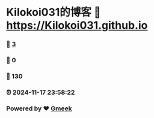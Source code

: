 # Kilokoi031的博客 :link: https://Kilokoi031.github.io 
### :page_facing_up: [3](https://Kilokoi031.github.io/tag.html) 
### :speech_balloon: 0 
### :hibiscus: 130 
### :alarm_clock: 2024-11-17 23:58:22 
### Powered by :heart: [Gmeek](https://github.com/Meekdai/Gmeek)
